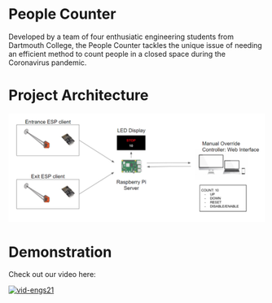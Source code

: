 # People Counter

Developed by a team of four enthusiatic engineering students from Dartmouth College, the People Counter tackles the unique issue of 
needing an efficient method to count people in a closed space during the Coronavirus pandemic.

# Project Architecture

![arch](arch.png)


# Demonstration

Check out our video here:


[![vid-engs21](https://img.youtube.com/vi/vM-j-uprmcI/0.jpg)](https://www.youtube.com/watch?v=vM-j-uprmcI&feature=youtu.be)

